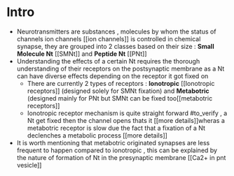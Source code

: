 # Intro

* Neurotransmitters are substances , molecules by whom the status of channels ion channels [[ion channels]] is controlled in chemical synapse, they are grouped into 2 classes based on their size : **Small Molecule Nt** [[SMNt]] and **Peptide Nt** [[PNt]]
* Understanding the effects of a certain Nt requires the thorough understanding of their receptors on the postsynaptic membrane as a Nt can have diverse effects depending on the receptor it got fixed on
	* There are currently 2 types of receptors : **Ionotropic** [[Ionotropic receptors]] (designed solely for SMNt fixation) and **Metabotric** (designed mainly for PNt but SMNt can be fixed too[[metabotric receptors]]
	* Ionotropic receptor mechanism is quite straight forward #to_verify , a Nt get fixed then the channel opens thats it [[more details]]wheras  a metabotric receptor is slow due the fact that a fixation of a Nt declenches a metabolic process [[more details]] 
* It is worth mentioning that metabotric originated synapses are less frequent to happen compared to ionotropic , this can be explained by the nature of formation of Nt in the presynaptic membrane [[Ca2+ in pnt vesicle]]
